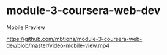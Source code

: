 # module-3-coursera-web-dev

Mobile Preview







https://github.com/mbtions/module-3-coursera-web-dev/blob/master/video-mobile-view.mp4